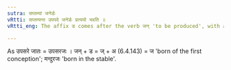 ```yaml
---
sutra: सप्तम्यां जनेर्डः
vRtti: सप्तम्यन्त उपपदे जनेर्डः प्रत्ययो भवति ॥
vRtti_eng: The affix ड comes after the verb जन् 'to be produced', with a past signification, when the word, in composition with it, is in the locative case.

---
```

As उपसरे जातः = उपसरजः । जन् + ड = ज् + अ (6.4.143) = ज 'born of the first conception'; मन्दुरजः 'born in the stable'.